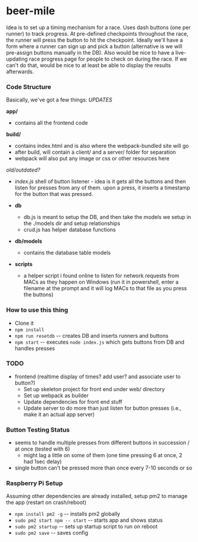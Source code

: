 # beer-mile

Idea is to set up a timing mechanism for a race. Uses dash buttons (one per runner) to track progress. At pre-defined checkpoints throughout the race, the runner will press the button to hit the checkpoint. Ideally we'll have a form where a runner can sign up and pick a button (alternative is we will pre-assign buttons manually in the DB). Also would be nice to have a live-updating race progress page for people to check on during the race. If we can't do that, would be nice to at least be able to display the results afterwards.


### Code Structure
Basically, we've got a few things:
*UPDATES*

**app/**
- contains all the frontend code

**build/**
- contains index.html and is also where the webpack-bundled site will go
- after build, will contain a client/ and a server/ folder for separation
- webpack will also put any image or css or other resources here

*old/outdated?*
- *index.js*
shell of button listener - idea is it gets all the buttons and then listen for presses from any of them. upon a press, it inserts a timestamp for the button that was pressed.

- **db**
  - db.js is meant to setup the DB, and then take the models we setup in the ./models dir and setup relationships
  - crud.js has helper database functions

- **db/models**
  - contains the database table models

- **scripts**
  - a helper script i found online to listen for network requests from MACs as they happen on Windows (run it in powershell, enter a filename at the prompt and it will log MACs to that file as you press the buttons)

### How to use this thing
- Clone it
- `npm install`
- `npm run resetdb` -- creates DB and inserts runners and buttons
- `npm start` -- executes `node index.js` which gets buttons from DB and handles presses

### TODO
- frontend (realtime display of times? add user? and associate user to button?)
  - Set up skeleton project for front end under web/ directory
  - Set up webpack as builder
  - Update dependencies for front end stuff
  - Update server to do more than just listen for button presses (i.e., make it an actual app server)

### Button Testing Status
- seems to handle multiple presses from different buttons in succession / at once (tested with 6)
  - might lag a little on some of them (one time pressing 6 at once, 2 had 1sec delay)
- single button can't be pressed more than once every 7-10 seconds or so

### Raspberry Pi Setup
Assuming other dependencies are already installed, setup pm2 to manage the app (restart on crash/reboot)
- `npm install pm2 -g` -- installs pm2 globally
- `sudo pm2 start npm -- start` -- starts app and shows status
- `sudo pm2 startup` -- sets up startup script to run on reboot
- `sudo pm2 save` -- saves config
